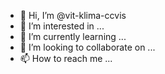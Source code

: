 - 👋 Hi, I’m @vit-klima-ccvis
- 👀 I’m interested in ...
- 🌱 I’m currently learning ...
- 💞️ I’m looking to collaborate on ...
- 📫 How to reach me ...

<!---
vit-klima-ccvis/vit-klima-ccvis is a ✨ special ✨ repository because its `README.md` (this file) appears on your GitHub profile.
You can click the Preview link to take a look at your changes.
--->
